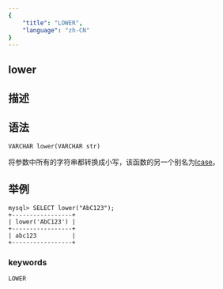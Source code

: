 ```yaml
---
{
    "title": "LOWER",
    "language": "zh-CN"
}
---
```


## lower
## 描述
## 语法

`VARCHAR lower(VARCHAR str)`


将参数中所有的字符串都转换成小写，该函数的另一个别名为[lcase](./lcase.md)。

## 举例

```
mysql> SELECT lower("AbC123");
+-----------------+
| lower('AbC123') |
+-----------------+
| abc123          |
+-----------------+
```
### keywords
    LOWER
